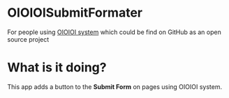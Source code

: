 # OIOIOISubmitFormater
For people using <a href="https://github.com/sio2project/oioioi">OIOIOI system</a> which could be find on GitHub as an open source project
<h1>What is it doing?</h1>
This app adds a button to the <b>Submit Form</b>  on pages using OIOIOI system.
